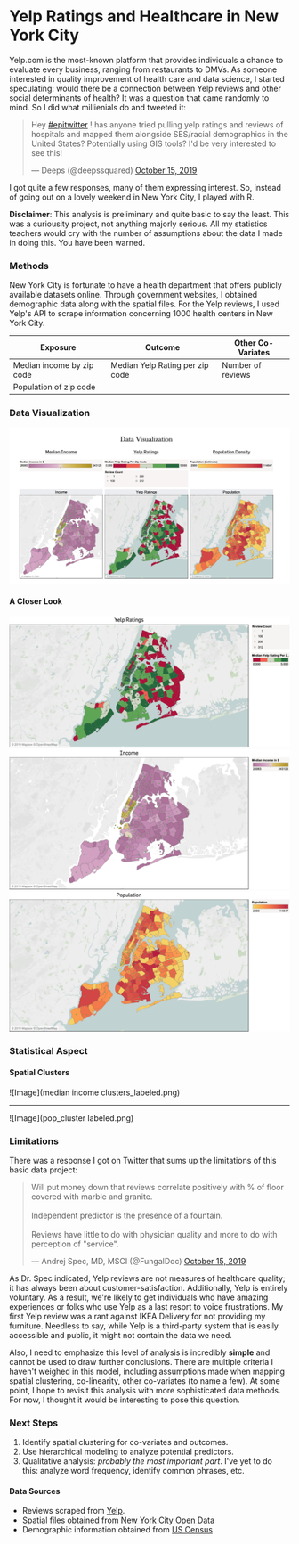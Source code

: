 # Yelp Ratings and Healthcare in New York City

Yelp.com is the most-known platform that provides individuals a chance to evaluate every business, ranging from restaurants to DMVs. As someone interested in quality improvement of health care and data science, I started speculating: would there be a connection between Yelp reviews and other social determinants of health? It was a question that came randomly to mind. So I did what millienials do and tweeted it:

<blockquote class="twitter-tweet" data-lang="en"><p lang="en" dir="ltr">Hey <a href="https://twitter.com/hashtag/epitwitter?src=hash&amp;ref_src=twsrc%5Etfw">#epitwitter</a> ! has anyone tried pulling yelp ratings and reviews of hospitals and mapped them alongside SES/racial demographics in the United States? Potentially using GIS tools? I&#39;d be very interested to see this!</p>&mdash; Deeps (@deepssquared) <a href="https://twitter.com/deepssquared/status/1183908738031390721?ref_src=twsrc%5Etfw">October 15, 2019</a></blockquote>

<script async src="https://platform.twitter.com/widgets.js" charset="utf-8"></script>

I got quite a few responses, many of them expressing interest. So, instead of going out on a lovely weekend in New York City, I played with R. 

**Disclaimer**: This analysis is preliminary and quite basic to say the least. This was a curiousity project, not anything majorly serious. All my statistics teachers would cry with the number of assumptions about the data I made in doing this. You have been warned.

### Methods
New York City is fortunate to have a health department that offers publicly available datasets online. Through government websites, I obtained demographic data along with the spatial files. For the Yelp reviews, I used Yelp's API to scrape information concerning 1000 health centers in New York City.

| Exposure                  | Outcome                         | Other Co-Variates |
|---------------------------|---------------------------------|-------------------|
| Median income by zip code | Median Yelp Rating per zip code | Number of reviews |
| Population of zip code    |                                 |                   |


### Data Visualization
![Image](map.png)

#### A Closer Look
![Image](Yelp%20Ratings.png)
![Image](Income.png)
![Image](Population.png)


### Statistical Aspect


#### Spatial Clusters
![Image](median income clusters_labeled.png)

----------------------------------------------

![Image](pop_cluster labeled.png)


### Limitations

There was a response I got on Twitter that sums up the limitations of this basic data project: 

<blockquote class="twitter-tweet" data-lang="en"><p lang="en" dir="ltr">Will put money down that reviews correlate positively with % of floor covered with marble and granite. <br><br>Independent predictor is the presence of a fountain.<br><br>Reviews have little to do with physician quality and more to do with perception of &quot;service&quot;.</p>&mdash; Andrej Spec, MD, MSCI (@FungalDoc) <a href="https://twitter.com/FungalDoc/status/1184140735144255489?ref_src=twsrc%5Etfw">October 15, 2019</a></blockquote>

<script async src="https://platform.twitter.com/widgets.js" charset="utf-8"></script>

As Dr. Spec indicated, Yelp reviews are not measures of healthcare quality; it has always been about customer-satisfaction. Additionally, Yelp is entirely voluntary. As a result, we're likely to get individuals who have amazing experiences or folks who use Yelp as a last resort to voice frustrations. My first Yelp review was a rant against IKEA Delivery for not providing my furniture. Needless to say, while Yelp is a third-party system that is easily accessible and public, it might not contain the data we need.  

Also, I need to emphasize this level of analysis is incredibly **simple** and cannot be used to draw further conclusions. There are multiple criteria I haven't weighed in this model, including assumptions made when mapping spatial clustering, co-linearity, other co-variates (to name a few). At some point, I hope to revisit this analysis with more sophisticated data methods. For now, I thought it would be interesting to pose this question.

### Next Steps

1. Identify spatial clustering for co-variates and outcomes.
2. Use hierarchical modeling to analyze potential predictors.
3. Qualitative analysis: *probably the most important part*. I've yet to do this: analyze word frequency, identify common phrases, etc. 

#### Data Sources

- Reviews scraped from [Yelp](https://yelp.com/).
- Spatial files obtained from [New York City Open Data](https://data.cityofnewyork.us/widgets/i8iw-xf4u)
- Demographic information obtained from [US Census](https://factfinder.census.gov/faces/nav/jsf/pages/download_center.xhtml)
